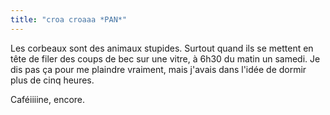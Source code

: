 ```yaml
---
title: "croa croaaa *PAN*"
---
```


Les corbeaux sont des animaux stupides. Surtout quand ils se mettent en tête
de filer des coups de bec sur une vitre, à 6h30 du matin un samedi. Je dis pas
ça pour me plaindre vraiment, mais j'avais dans l'idée de dormir plus de cinq
heures.

Caféiiiine, encore.


